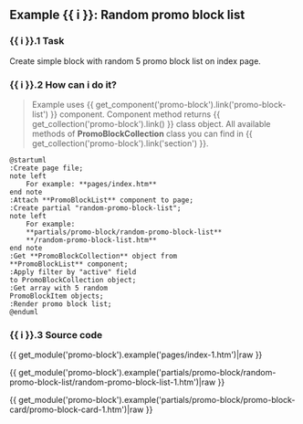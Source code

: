 ## Example {{ i }}: Random promo block list

### {{ i }}.1 Task

Create simple block with random 5 promo block list on index page.

### {{ i }}.2 How can i do it?

> Example uses {{ get_component('promo-block').link('promo-block-list') }} component.
Component method returns {{ get_collection('promo-block').link() }} class object.
All available methods of **PromoBlockCollection** class you can find in {{ get_collection('promo-block').link('section') }}.

```plantuml
@startuml
:Create page file;
note left
    For example: **pages/index.htm**
end note
:Attach **PromoBlockList** component to page;
:Create partial "random-promo-block-list";
note left
    For example:
    **partials/promo-block/random-promo-block-list**
    **/random-promo-block-list.htm**
end note
:Get **PromoBlockCollection** object from
**PromoBlockList** component;
:Apply filter by "active" field
to PromoBlockCollection object;
:Get array with 5 random
PromoBlockItem objects;
:Render promo block list;
@enduml
```

### {{ i }}.3 Source code

{{ get_module('promo-block').example('pages/index-1.htm')|raw }}

{{ get_module('promo-block').example('partials/promo-block/random-promo-block-list/random-promo-block-list-1.htm')|raw }}

{{ get_module('promo-block').example('partials/promo-block/promo-block-card/promo-block-card-1.htm')|raw }}